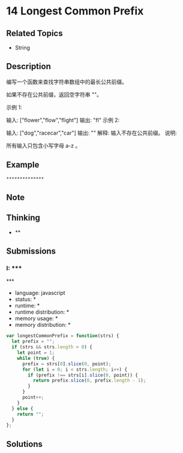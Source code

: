 # 14 Longest Common Prefix

## Related Topics

- String

## Description

编写一个函数来查找字符串数组中的最长公共前缀。

如果不存在公共前缀，返回空字符串 ""。

示例 1:

输入: ["flower","flow","flight"]
输出: "fl"
示例 2:

输入: ["dog","racecar","car"]
输出: ""
解释: 输入不存在公共前缀。
说明:

所有输入只包含小写字母 a-z 。

## Example

```bash
**************
```

## Note

## Thinking

- \*\*

## Submissions

### I: \*\*\*

\*\*\*

- language: javascript
- status: \*
- runtime: \*
- runtime distribution: \*
- memory usage: \*
- memory distribution: \*

```javascript
var longestCommonPrefix = function(strs) {
  let prefix = "";
  if (strs && strs.length > 0) {
    let point = 1;
    while (true) {
      prefix = strs[0].slice(0, point);
      for (let i = 0; i < strs.length; i++) {
        if (prefix !== strs[i].slice(0, point)) {
          return prefix.slice(0, prefix.length - 1);
        }
      }
      point++;
    }
  } else {
    return "";
  }
};
```

<!-- I、II、III、IV、V、VI、VII、VIII、IX、X	 -->

## Solutions
